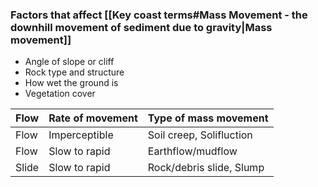 
### Factors that affect [[Key coast terms#**Mass Movement - the downhill movement of sediment due to gravity**|Mass movement]] 
- Angle of slope or cliff
- Rock type and structure
- How wet the ground is
- Vegetation cover

| Flow  | Rate of movement | Type of mass movement    |
| ----- | ---------------- | ------------------------ |
| Flow  | Imperceptible    | Soil creep, Solifluction |
| Flow  | Slow to rapid    | Earthflow/mudflow        |
| Slide | Slow to rapid    | Rock/debris slide, Slump                         |
